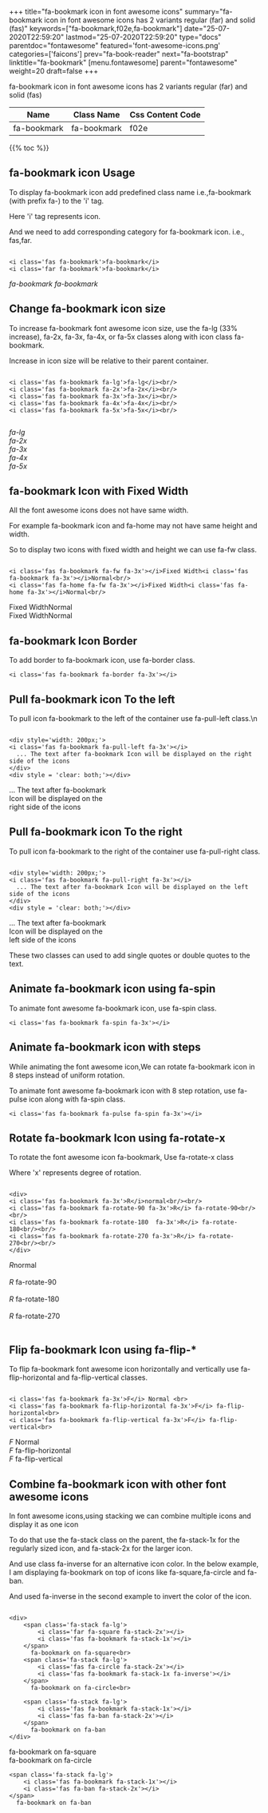 +++
title="fa-bookmark icon in font awesome icons"
summary="fa-bookmark icon in font awesome icons has 2 variants regular (far) and solid (fas)"
keywords=["fa-bookmark,f02e,fa-bookmark"]
date="25-07-2020T22:59:20"
lastmod="25-07-2020T22:59:20"
type="docs"
parentdoc="fontawesome"
featured='font-awesome-icons.png'
categories=['faicons']
prev="fa-book-reader"
next="fa-bootstrap"
linktitle="fa-bookmark"
[menu.fontawesome]
parent="fontawesome"
weight=20
draft=false
+++


fa-bookmark icon in font awesome icons has 2 variants regular (far) and solid (fas)

<div class='table-responsive'><table class='table'><thead><tr><th>Name</th><th>Class Name</th><th>Css Content Code</th></tr></thead><tbody><tr><td>fa-bookmark</td><td>fa-bookmark</td><td>f02e</td></tr></tbody></table></div>


{{% toc %}}


## fa-bookmark icon Usage

To display fa-bookmark icon add predefined class name i.e.,fa-bookmark (with prefix fa-) to the 'i' tag.

Here 'i' tag represents icon.

And we need to add corresponding category for fa-bookmark icon. i.e., fas,far.


```

<i class='fas fa-bookmark'>fa-bookmark</i>
<i class='far fa-bookmark'>fa-bookmark</i>
```

<i class='fas fa-bookmark'>fa-bookmark</i>
<i class='far fa-bookmark'>fa-bookmark</i>




## Change fa-bookmark icon size
To increase fa-bookmark font awesome icon size, use the fa-lg (33% increase), fa-2x, fa-3x, fa-4x, or fa-5x classes along with icon class fa-bookmark.

Increase in icon size will be relative to their parent container. 

```

<i class='fas fa-bookmark fa-lg'>fa-lg</i><br/>
<i class='fas fa-bookmark fa-2x'>fa-2x</i><br/>
<i class='fas fa-bookmark fa-3x'>fa-3x</i><br/>
<i class='fas fa-bookmark fa-4x'>fa-4x</i><br/>
<i class='fas fa-bookmark fa-5x'>fa-5x</i><br/>
            
```

<i class='fas fa-bookmark fa-lg'>fa-lg</i><br/>
<i class='fas fa-bookmark fa-2x'>fa-2x</i><br/>
<i class='fas fa-bookmark fa-3x'>fa-3x</i><br/>
<i class='fas fa-bookmark fa-4x'>fa-4x</i><br/>
<i class='fas fa-bookmark fa-5x'>fa-5x</i><br/>
            



## fa-bookmark Icon with Fixed Width 

All the font awesome icons does not have same width.

For example fa-bookmark icon and fa-home may not have same height and width.

So to display two icons with fixed width and height we can use fa-fw class.


```

<i class='fas fa-bookmark fa-fw fa-3x'></i>Fixed Width<i class='fas fa-bookmark fa-3x'></i>Normal<br/>
<i class='fas fa-home fa-fw fa-3x'></i>Fixed Width<i class='fas fa-home fa-3x'></i>Normal<br/>
```

<i class='fas fa-bookmark fa-fw fa-3x'></i>Fixed Width<i class='fas fa-bookmark fa-3x'></i>Normal<br/>
<i class='fas fa-home fa-fw fa-3x'></i>Fixed Width<i class='fas fa-home fa-3x'></i>Normal<br/>



## fa-bookmark Icon Border 

To add border to fa-bookmark icon, use fa-border class.


```
<i class='fas fa-bookmark fa-border fa-3x'></i>

```
<i class='fas fa-bookmark fa-border fa-3x'></i>





## Pull fa-bookmark icon To the left

To pull icon fa-bookmark to the left of the container use fa-pull-left class.\n

```

<div style='width: 200px;'>
<i class='fas fa-bookmark fa-pull-left fa-3x'></i>
  ... The text after fa-bookmark Icon will be displayed on the right side of the icons
</div>
<div style = 'clear: both;'></div>
```

<div style='width: 200px;'>
<i class='fas fa-bookmark fa-pull-left fa-3x'></i>
  ... The text after fa-bookmark Icon will be displayed on the right side of the icons
</div>
<div style = 'clear: both;'></div>




## Pull fa-bookmark icon To the right
To pull icon fa-bookmark to the right of the container use fa-pull-right class.

```

<div style='width: 200px;'>
<i class='fas fa-bookmark fa-pull-right fa-3x'></i>
  ... The text after fa-bookmark Icon will be displayed on the left side of the icons
</div>
<div style = 'clear: both;'></div>
```

<div style='width: 200px;'>
<i class='fas fa-bookmark fa-pull-right fa-3x'></i>
  ... The text after fa-bookmark Icon will be displayed on the left side of the icons
</div>
<div style = 'clear: both;'></div>

These two classes can used to add single quotes or double quotes to the text.


## Animate fa-bookmark icon using fa-spin
To animate font awesome fa-bookmark icon, use fa-spin class.

```
<i class='fas fa-bookmark fa-spin fa-3x'></i>
```
<i class='fas fa-bookmark fa-spin fa-3x'></i>




## Animate fa-bookmark icon with steps
While animating the font awesome icon,We can rotate fa-bookmark icon in 8 steps instead of uniform rotation.

To animate font awesome fa-bookmark icon with 8 step rotation, use fa-pulse icon along with fa-spin class.


```
<i class='fas fa-bookmark fa-pulse fa-spin fa-3x'></i>

```
<i class='fas fa-bookmark fa-pulse fa-spin fa-3x'></i>





## Rotate fa-bookmark Icon using fa-rotate-x
To rotate the font awesome icon fa-bookmark, Use fa-rotate-x class

Where 'x' represents degree of rotation.


```

<div>
<i class='fas fa-bookmark fa-3x'>R</i>normal<br/><br/>
<i class='fas fa-bookmark fa-rotate-90 fa-3x'>R</i> fa-rotate-90<br/><br/> 
<i class='fas fa-bookmark fa-rotate-180  fa-3x'>R</i> fa-rotate-180<br/><br/> 
<i class='fas fa-bookmark fa-rotate-270 fa-3x'>R</i> fa-rotate-270<br/><br/>
</div>
```

<div>
<i class='fas fa-bookmark fa-3x'>R</i>normal<br/><br/>
<i class='fas fa-bookmark fa-rotate-90 fa-3x'>R</i> fa-rotate-90<br/><br/> 
<i class='fas fa-bookmark fa-rotate-180  fa-3x'>R</i> fa-rotate-180<br/><br/> 
<i class='fas fa-bookmark fa-rotate-270 fa-3x'>R</i> fa-rotate-270<br/><br/>
</div>




## Flip fa-bookmark Icon using fa-flip-*
To flip fa-bookmark font awesome icon horizontally and vertically use fa-flip-horizontal and fa-flip-vertical classes. 

```

<i class='fas fa-bookmark fa-3x'>F</i> Normal <br>
<i class='fas fa-bookmark fa-flip-horizontal fa-3x'>F</i> fa-flip-horizontal<br>
<i class='fas fa-bookmark fa-flip-vertical fa-3x'>F</i> fa-flip-vertical<br>
```

<i class='fas fa-bookmark fa-3x'>F</i> Normal <br>
<i class='fas fa-bookmark fa-flip-horizontal fa-3x'>F</i> fa-flip-horizontal<br>
<i class='fas fa-bookmark fa-flip-vertical fa-3x'>F</i> fa-flip-vertical<br>




## Combine fa-bookmark icon with other font awesome icons
In font awesome icons,using stacking we can combine multiple icons and display it as one icon 

To do that use the fa-stack class on the parent, the fa-stack-1x for the regularly sized icon, and fa-stack-2x for the larger icon.

And use class fa-inverse for an alternative icon color. 
In the below example, I am displaying fa-bookmark on top of icons like fa-square,fa-circle and fa-ban.

And used fa-inverse in the second example to invert the color of the icon.

```

<div>
    <span class='fa-stack fa-lg'>
        <i class='far fa-square fa-stack-2x'></i>
        <i class='fas fa-bookmark fa-stack-1x'></i>
    </span>
      fa-bookmark on fa-square<br>
    <span class='fa-stack fa-lg'>
        <i class='fas fa-circle fa-stack-2x'></i>
        <i class='fas fa-bookmark fa-stack-1x fa-inverse'></i>
    </span>
      fa-bookmark on fa-circle<br>

    <span class='fa-stack fa-lg'>
        <i class='fas fa-bookmark fa-stack-1x'></i>
        <i class='fas fa-ban fa-stack-2x'></i>
    </span>
      fa-bookmark on fa-ban
</div>
```

<div>
    <span class='fa-stack fa-lg'>
        <i class='far fa-square fa-stack-2x'></i>
        <i class='fas fa-bookmark fa-stack-1x'></i>
    </span>
      fa-bookmark on fa-square<br>
    <span class='fa-stack fa-lg'>
        <i class='fas fa-circle fa-stack-2x'></i>
        <i class='fas fa-bookmark fa-stack-1x fa-inverse'></i>
    </span>
      fa-bookmark on fa-circle<br>

    <span class='fa-stack fa-lg'>
        <i class='fas fa-bookmark fa-stack-1x'></i>
        <i class='fas fa-ban fa-stack-2x'></i>
    </span>
      fa-bookmark on fa-ban
</div>






